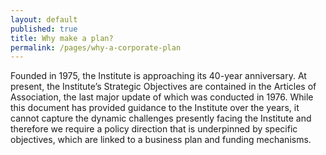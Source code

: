 ```yaml
---
layout: default
published: true
title: Why make a plan?
permalink: /pages/why-a-corporate-plan
---
```


Founded in 1975, the Institute is approaching its 40-year anniversary. At present, the Institute’s Strategic Objectives are contained in the Articles of Association, the last major update of which was conducted in 1976. While this document has provided guidance to the Institute over the years, it cannot capture the dynamic challenges presently facing the Institute and therefore we require a policy direction that is underpinned by specific objectives, which are linked to a business plan and funding mechanisms.
